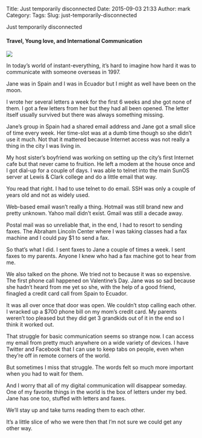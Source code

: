 Title: Just temporarily disconnected
Date: 2015-09-03 21:33
Author: mark
Category: 
Tags: 
Slug: just-temporarily-disconnected

Just temporarily disconnected

#### Travel, Young love, and International Communication

<img src="https://cdn-images-1.medium.com/max/800/1*NzPtLEHl_RF0RUA-fJPtjg.jpeg"  />

In today’s world of instant-everything, it’s hard to imagine how hard it was to communicate with someone overseas in 1997.

Jane was in Spain and I was in Ecuador but I might as well have been on the moon.

I wrote her several letters a week for the first 6 weeks and she got none of them. I got a few letters from her but they had all been opened. The letter itself usually survived but there was always something missing.

Jane’s group in Spain had a shared email address and Jane got a small slice of time every week. Her time-slot was at a dumb time though so she didn’t use it much. Not that it mattered because Internet access was not really a thing in the city I was living in.

My host sister’s boyfriend was working on setting up the city’s first Internet cafe but that never came to fruition. He left a modem at the house once and I got dial-up for a couple of days. I was able to telnet into the main SunOS server at Lewis & Clark college and do a little email that way.

You read that right. I had to use telnet to do email. SSH was only a couple of years old and not as widely used.

Web-based email wasn’t really a thing. Hotmail was still brand new and pretty unknown. Yahoo mail didn’t exist. Gmail was still a decade away.

Postal mail was so unreliable that, in the end, I had to resort to sending faxes. The Abraham Lincoln Center where I was taking classes had a fax machine and I could pay $1 to send a fax.

So that’s what I did. I sent faxes to Jane a couple of times a week. I sent faxes to my parents. Anyone I knew who had a fax machine got to hear from me.

We also talked on the phone. We tried not to because it was so expensive. The first phone call happened on Valentine’s Day. Jane was so sad because she hadn’t heard from me yet so she, with the help of a good friend, finagled a credit card call from Spain to Ecuador.

It was all over once that door was open. We couldn’t stop calling each other. I wracked up a $700 phone bill on my mom’s credit card. My parents weren’t too pleased but they did get 3 grandkids out of it in the end so I think it worked out.

That struggle for basic communication seems so strange now. I can access my email from pretty much anywhere on a wide variety of devices. I have Twitter and Facebook that I can use to keep tabs on people, even when they’re off in remote corners of the world.

But sometimes I miss that struggle. The words felt so much more important when you had to wait for them.

And I worry that all of my digital communication will disappear someday. One of my favorite things in the world is the box of letters under my bed. Jane has one too, stuffed with letters and faxes.

We’ll stay up and take turns reading them to each other.

It’s a little slice of who we were then that I’m not sure we could get any other way.

